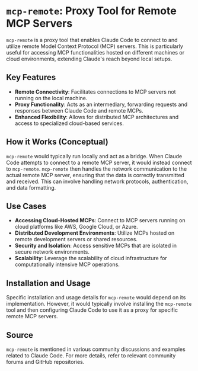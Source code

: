 
# `mcp-remote`: Proxy Tool for Remote MCP Servers

`mcp-remote` is a proxy tool that enables Claude Code to connect to and utilize remote Model Context Protocol (MCP) servers. This is particularly useful for accessing MCP functionalities hosted on different machines or cloud environments, extending Claude's reach beyond local setups.

## Key Features

*   **Remote Connectivity**: Facilitates connections to MCP servers not running on the local machine.
*   **Proxy Functionality**: Acts as an intermediary, forwarding requests and responses between Claude Code and remote MCPs.
*   **Enhanced Flexibility**: Allows for distributed MCP architectures and access to specialized cloud-based services.

## How it Works (Conceptual)

`mcp-remote` would typically run locally and act as a bridge. When Claude Code attempts to connect to a remote MCP server, it would instead connect to `mcp-remote`. `mcp-remote` then handles the network communication to the actual remote MCP server, ensuring that the data is correctly transmitted and received. This can involve handling network protocols, authentication, and data formatting.

## Use Cases

*   **Accessing Cloud-Hosted MCPs**: Connect to MCP servers running on cloud platforms like AWS, Google Cloud, or Azure.
*   **Distributed Development Environments**: Utilize MCPs hosted on remote development servers or shared resources.
*   **Security and Isolation**: Access sensitive MCPs that are isolated in secure network environments.
*   **Scalability**: Leverage the scalability of cloud infrastructure for computationally intensive MCP operations.

## Installation and Usage

Specific installation and usage details for `mcp-remote` would depend on its implementation. However, it would typically involve installing the `mcp-remote` tool and then configuring Claude Code to use it as a proxy for specific remote MCP servers.

## Source

`mcp-remote` is mentioned in various community discussions and examples related to Claude Code. For more details, refer to relevant community forums and GitHub repositories.


